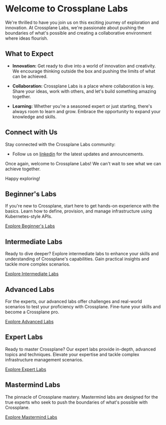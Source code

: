 # Welcome to Crossplane Labs

We're thrilled to have you join us on this exciting journey of exploration and innovation. At Crossplane Labs, we're passionate about pushing the boundaries of what's possible and creating a collaborative environment where ideas flourish.

## What to Expect

- **Innovation:** Get ready to dive into a world of innovation and creativity. We encourage thinking outside the box and pushing the limits of what can be achieved.

- **Collaboration:** Crossplane Labs is a place where collaboration is key. Share your ideas, work with others, and let's build something amazing together.

- **Learning:** Whether you're a seasoned expert or just starting, there's always room to learn and grow. Embrace the opportunity to expand your knowledge and skills.

## Connect with Us

Stay connected with the Crossplane Labs community:

- Follow us on [linkedin](https://www.linkedin.com/in/ebrahim-ramadan/) for the latest updates and announcements.

Once again, welcome to Crossplane Labs! We can't wait to see what we can achieve together.

Happy exploring!


## Beginner's Labs

If you're new to Crossplane, start here to get hands-on experience with the basics. Learn how to define, provision, and manage infrastructure using Kubernetes-style APIs.

[Explore Beginner's Labs](/crossplane-labs/lab0/)

## Intermediate Labs

Ready to dive deeper? Explore intermediate labs to enhance your skills and understanding of Crossplane's capabilities. Gain practical insights and tackle more complex scenarios.

[Explore Intermediate Labs](/crossplane-labs/lab06/)

## Advanced Labs

For the experts, our advanced labs offer challenges and real-world scenarios to test your proficiency with Crossplane. Fine-tune your skills and become a Crossplane pro.

[Explore Advanced Labs](/crossplane-labs/lab11/)

## Expert Labs

Ready to master Crossplane? Our expert labs provide in-depth, advanced topics and techniques. Elevate your expertise and tackle complex infrastructure management scenarios.

[Explore Expert Labs](/crossplane-labs/lab16/)

## Mastermind Labs

The pinnacle of Crossplane mastery. Mastermind labs are designed for the true experts who seek to push the boundaries of what's possible with Crossplane.

[Explore Mastermind Labs](/crossplane-labs/lab21/)
